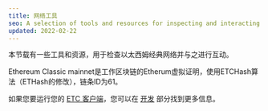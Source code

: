 ```yaml
---
title: 网络工具
seo: A selection of tools and resources for inspecting and interacting with the Ethereum Classic network. RPC Endpoints, Blockchain Explorers, and Network Monitors. RPC 端点、区块链探索器和网络监视器。
updated: 2022-02-22
---
```


本节载有一些工具和资源，用于检查以太西姆经典网络并与之进行互动。

Ethereum Classic mainnet是工作区块链的Etherum虚拟证明，使用ETCHash算法（ETHash的修改），链条ID为61。

如果您要运行您的 [ETC 客户端](/development/clients)，您可以在 [开发](/development) 部分找到更多信息。
